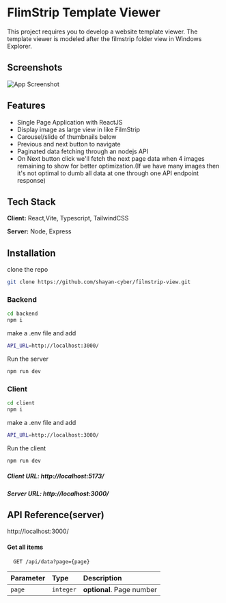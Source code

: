 
# FlimStrip Template Viewer

This project requires you to develop a website template viewer. The template viewer is modeled after the filmstrip folder view in Windows Explorer.


## Screenshots

![App Screenshot](https://i.imgur.com/kjItwAu.png)


## Features

- Single Page Application with ReactJS
- Display image as large view in like FilmStrip
- Carousel/slide of thumbnails below
- Previous and next button to navigate
- Paginated data fetching through an nodejs API
- On Next button click we'll fetch the next page data when 4 images remaining to show for better optimization.(If we have many images then it's not optimal to dumb all data at one through one API endpoint response)


## Tech Stack

**Client:** React,Vite, Typescript, TailwindCSS

**Server:** Node, Express


## Installation

clone the repo

```bash
git clone https://github.com/shayan-cyber/filmstrip-view.git
```



### Backend
```bash
cd backend
npm i
```
make a .env file and add
```bash
API_URL=http://localhost:3000/
```

Run the server
```bash
npm run dev
```

### Client
```bash
cd client
npm i
```
make a .env file and add
```bash
API_URL=http://localhost:3000/
```

Run the client
```bash
npm run dev
```




##### Client URL: http://localhost:5173/

##### Server URL: http://localhost:3000/
## API Reference(server)
http://localhost:3000/
#### Get all items

```http
  GET /api/data?page={page}
```

| Parameter | Type     | Description                |
| :-------- | :------- | :------------------------- |
| `page` | `integer` | **optional**. Page number |




